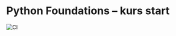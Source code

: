 # Python Foundations – kurs start
![CI](https://github.com/Qbaniew/python-foundations/actions/workflows/ci.yml/badge.svg)


